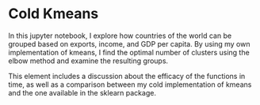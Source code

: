 # Cold Kmeans 

In this jupyter notebook, I explore how countries of the world can be grouped based on exports, income, and GDP per capita. By using my own implementation of kmeans, I find the optimal number of clusters using the elbow method and examine the resulting groups. 

This element includes a discussion about the efficacy of the functions in time, as well as a comparison between my cold implementation of kmeans and the one available in the sklearn package. 
